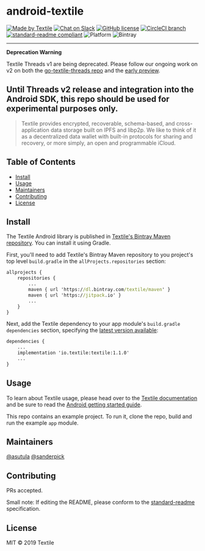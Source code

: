 # android-textile

[![Made by Textile](https://img.shields.io/badge/made%20by-Textile-informational.svg?style=popout-square)](https://textile.io)
[![Chat on Slack](https://img.shields.io/badge/slack-slack.textile.io-informational.svg?style=popout-square)](https://slack.textile.io)
[![GitHub license](https://img.shields.io/github/license/textileio/android-textile.svg?style=popout-square)](./LICENSE)
[![CircleCI branch](https://img.shields.io/circleci/project/github/textileio/android-textile/master.svg?style=popout-square)](https://circleci.com/gh/textileio/android-textile)
[![standard-readme compliant](https://img.shields.io/badge/readme%20style-standard-brightgreen.svg?style=popout-square)](https://github.com/RichardLitt/standard-readme)
![Platform](https://img.shields.io/badge/platform-android-lightgrey.svg?style=popout-square)
![Bintray](https://img.shields.io/badge/dynamic/json.svg?label=latest&query=name&style=flat-square&url=https%3A%2F%2Fapi.bintray.com%2Fpackages%2Ftextile%2Fmaven%2Ftextile%2Fversions%2F_latest)

---
**Deprecation Warning**

Textile Threads v1 are being deprecated. Please follow our ongoing work on v2 on both the [go-textile-threads repo](https://github.com/textileio/go-textile-threads) and the [early preview](https://paper.dropbox.com/doc/Threads-v2-Early-Preview-X8fKsMiTyztuQ1L8CnUng). 

Until Threads v2 release and integration into the Android SDK, this repo should be used for experimental purposes only.
---

> Textile provides encrypted, recoverable, schema-based, and cross-application data storage built on IPFS and libp2p. We like to think of it as a decentralized data wallet with built-in protocols for sharing and recovery, or more simply, an open and programmable iCloud.

## Table of Contents

- [Install](#install)
- [Usage](#usage)
- [Maintainers](#maintainers)
- [Contributing](#contributing)
- [License](#license)

## Install

The Textile Android library is published in [Textile's Bintray Maven repository](https://dl.bintray.com/textile/maven).
You can install it using Gradle.

First, you'll need to add Textile's Bintray Maven repository to you project's top level `build.gradle` in the `allProjects.repositories` section:

```cmd
allprojects {
    repositories {
        ...
        maven { url 'https://dl.bintray.com/textile/maven' }
        maven { url 'https://jitpack.io' }
        ...
    }
}
```

Next, add the Textile dependency to your app module's `build.gradle` `dependencies` section, specifying the [latest version available](https://bintray.com/textile/maven/textile/_latestVersion):

```cmd
dependencies {
    ...
    implementation 'io.textile:textile:1.1.0'
    ...
}
```

## Usage

To learn about Textile usage, please head over to the [Textile documentation](https://docs.textile.io/) and be sure to read the [Android getting started guide](https://docs.textile.io/develop/clients/android/).

This repo contains an example project. To run it, clone the repo, build and run the example `app` module.

## Maintainers

[@asutula](https://github.com/asutula)
[@sanderpick](https://github.com/sanderpick)

## Contributing

PRs accepted.

Small note: If editing the README, please conform to the [standard-readme](https://github.com/RichardLitt/standard-readme) specification.

## License

MIT © 2019 Textile
